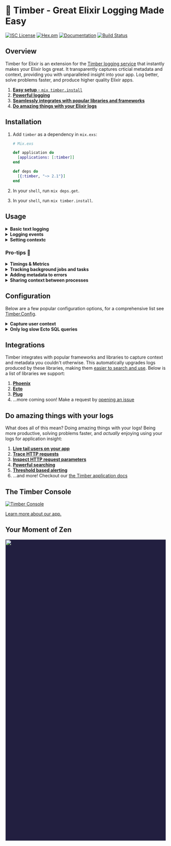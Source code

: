 # 🌲 Timber - Great Elixir Logging Made Easy

[![ISC License](https://img.shields.io/badge/license-ISC-ff69b4.svg)](LICENSE.md)
[![Hex.pm](https://img.shields.io/hexpm/v/timber.svg?maxAge=18000=plastic)](https://hex.pm/packages/timber)
[![Documentation](https://img.shields.io/badge/hexdocs-latest-blue.svg)](https://hexdocs.pm/timber/index.html)
[![Build Status](https://travis-ci.org/timberio/timber-elixir.svg?branch=master)](https://travis-ci.org/timberio/timber-elixir)

## Overview

Timber for Elixir is an extension for the [Timber logging service](https://timber.io) that instantly
makes your Elixir logs great. It transparently captures crticial metadata and context,
providing you with unparalleled insight into your app. Log better, solve problems faster, and
produce higher quality Elixir apps.

1. [**Easy setup** - `mix timber.install`](#installation)
2. [**Powerful logging**](#usage)
3. [**Seamlessly integrates with popular libraries and frameworks**](#integrations)
4. [**Do amazing things with your Elixir logs**](#do-amazing-things-with-your-logs)


## Installation

1. Add `timber` as a dependency in `mix.exs`:

    ```elixir
    # Mix.exs

    def application do
      [applications: [:timber]]
    end

    def deps do
      [{:timber, "~> 2.1"}]
    end
    ```

2. In your `shell`, run `mix deps.get`.

3. In your `shell`, run `mix timber.install`.


## Usage

<details><summary><strong>Basic text logging</strong></summary><p>

The Timber library works directly with the standard Elixir
[Logger](https://hexdocs.pm/logger/Logger.html) and installs itself as a
[backend](https://hexdocs.pm/logger/Logger.html#module-backends) during the setup process.
In this way, basic logging is no different than logging without Timber.

In fact, standard logging messages are encouraged for debug statements and non-meaningful events.
Timber does not require you to structure every log!


```elixir
Logger.debug("My log statement")
Logger.info("My log statement")
Logger.warn("My log statement")
Logger.error("My log statement")
```

---

</p></details>

<details><summary><strong>Logging events</strong></summary><p>

Custom events allow you to extend beyond events already defined in
the [`Timber.Events`](https://hexdocs.pm/timber/Timber.Events.html#content) namespace. If you
aren't sure what an event is, please read the
["Metdata, Context, and Events" doc](https://timber.io/docs/concepts/metadata-context-and-events).

### How to use it

```elixir
event_data = %{customer_id: "xiaus1934", amount: 1900, currency: "USD"}
Logger.info("Payment rejected", event: %{payment_rejected: event_data})
```

1. [Search it](https://timber.io/docs/app/console/searching) with queries like: `type:payment_rejected` or `payment_rejected.amount:>100`
2. [Alert on it](https://timber.io/docs/app/alerts) with threshold based alerts.
3. [Graph & visualize it](https://timber.io/docs/app/graphs)
4. [View this event's data and context](https://timber.io/docs/app/console/view-metadata-and-context)
5. [Facet on this event type](https://timber.io/docs/app/console/faceting-your-logs)
3. ...read more in our [docs](https://timber.io/docs/languages/elixir/usage/custom-events)

---

</p></details>

<details><summary><strong>Setting contextc</strong></summary><p>

Custom contexts allow you to extend beyond contexts already defined in the
[`Timber.Contexts`](https://hexdocs.pm/timber/Timber.Contexts.html#content) namespace. If you
aren't sure what context is, please read the
["Metdata, Context, and Events" doc](/docs/concepts/metadata-context-and-events).

### How to use it

```elixir
Timber.add_context(build: %{version: "1.0.0"})
Logger.info("My log message")
```

1. [Search it](https://timber.io/docs/app/console/searching) with queries like: `build.version:1.0.0`
2. [View this context when viewing a log's metadata](https://timber.io/docs/app/console/view-metdata-and-context)
3. ...read more in our [docs](https://timber.io/docs/languages/elixir/usage/custom-context)

---

</p></details>


### Pro-tips 💪

<details><summary><strong>Timings & Metrics</strong></summary><p>

Aggregates destroy details, events tell stories. With Timber, logging metrics and timings is simply
[logging an event](https://timber.io/docs/languages/elixir/usage/custom-events). Timber is based on
modern big-data principles and can aggregate inordinately large data sets in seconds. Logging
events (raw data as it exists), gives you the flexibility in the future to segment and aggregate
your data any way you see fit. This is superior to choosing specific paradigms before hand, when
you are unsure how you'll need to use your data in the future.

### How to use it

Below is a contrived example of timing a background job:

```elixir
timer = Timber.start_timer()
# ... code to time ...
Logger.info("Processed background job", event: %{background_job: %{time_ms: timer}})
```

And of course, `time_ms` can also take a `Float` or `Fixnum`:

```elixir
Logger.info("Processed background job", event: %{background_job: %{time_ms: 45.6}})
```

Lastly, metrics aren't limited to timings. You can capture any metric you want:

```elixir
:ogger.info("Credit card charged", event: %{credit_card_charge: %{amount: 123.23}})
```

1. [Search it](https://timber.io/docs/app/console/searching) with queries like: `background_job.time_ms:>500`
2. [Alert on it](https://timber.io/docs/app/console/alerts) with threshold based alerts
3. [View this log's metadata in the console](https://timber.io/docs/app/console/view-metdata-and-context)
4. ...read more in our [docs](https://timber.io/docs/languages/elixir/usage/metrics-and-timings)

---

</p></details>

<details><summary><strong>Tracking background jobs and tasks</strong></summary><p>

*Note: This tip refers to traditional background jobs backed by a queue. For native Elixir
processes we capture the `context.runtime.vm_pid` automatically. Calls like `spawn/1` and
`Task.async/1` will automatially have their `pid` included in the context.*

For traditional background jobs backed by a queue you'll want to capture relevant
job context. This allows you to segement logs by specific jobs, making it easy to debug and
monitor your job executions. The most important attribute to capture is the `id`:


### How to use it

```elixir
%Timber.Contexts.JobContext{queue_name: "my_queue", id: "abcd1234", attempt: 1}
|> Timber.add_context()

Logger.info("Task execution started")
# ...
Logger.info("Task execution completed")
```

1. [Search it](https://timber.io/docs/app/console/searching) with queries like: `background_job.time_ms:>500`
2. [Alert on it](https://timber.io/docs/app/console/alerts) with threshold based alerts
3. [View this log's metadata in the console](https://timber.io/docs/app/console/view-metdata-and-context)
4. ...read more in our [docs](https://timber.io/docs/languages/elixir/usage/tracking-background-jobs-and-tasks)

---

</p></details>

<details><summary><strong>Adding metadata to errors</strong></summary><p>

By default, Timber will capture and structure all of your errors and exceptions, there
is nothing additional you need to do. You'll get the exception `message`, `name`, and `backtrace`.
But, in many cases you need additional context and data. Timber supports additional fields
in your exceptions, simply add fields as you would any other struct.


### How to use it

```elixir
defmodule StripeCommunicationError do
  defexception [:message, :customer_id, :card_token, :stripe_response]
end

raise(
  StripeCommunicationError,
  message: "Bad response #{response} from Stripe!",
  customer_id: "xiaus1934",
  card_token: "mwe42f64",
  stripe_response: response_body
)
```

1. [Search it](https://timber.io/docs/app/console/searching) with queries like: `background_job.time_ms:>500`
2. [Alert on it](https://timber.io/docs/app/console/alerts) with threshold based alerts
3. [View this log's metadata in the console](https://timber.io/docs/app/console/view-metdata-and-context)
4. ...read more in our [docs](https://timber.io/docs/languages/elixir/usage/adding-metadata-to-errors)


---

</p></details>

<details><summary><strong>Sharing context between processes</strong></summary><p>

The `Timber.Context` is local to each process, this is by design as it prevents processes from
conflicting with each other as they maintain their contexts. But many times you'll want to share
context between processes because they are related (such as processes created by `Task` or `Flow`).
In these instances copying the context is easy.

### How to use it

```elixir
current_context = Timber.CurrentContext.load()

Task.async fn ->
  Timber.CurrentContext.save(current_context)
  Logger.info("Logs from a separate process")
end
```

`current_context` in the above example is captured in the parent process, and because Elixir's
variable scope is lexical, you can pass the referenced context into the newly created process.
`Timber.CurrentContext.save/1` copies that context into the new process dictionary.

---

</p></details>


## Configuration

Below are a few popular configuration options, for a comprehensive list see [Timber.Config](https://hexdocs.pm/timber/Timber.Config.html#content).

<details><summary><strong>Capture user context</strong></summary><p>

Capturing `user context` is a powerful feature that allows you to associate logs with users in
your application. This is great for support as you can
[quickly narrow logs to a specific user](https://timber.io/docs/app/console/tail-a-user), making
it easy to identify user reported issues.

### How to use it

Simply add the `UserContext` immediately after you authenticate the user:

```elixir
%Timber.Contexts.UserContext{id: "my_user_id", name: "John Doe", email: "john@doe.com"}
|> Timber.add_context()
```

All of the `UserContext` attributes are optional, but at least one much be supplied.

</p></details>

<details><summary><strong>Only log slow Ecto SQL queries</strong></summary><p>

Logging SQL queries can be useful but noisy. To reduce the volume of SQL queries you can
limit your logging to queries that surpass an execution time threshold:

### How to use it

```elixir
config :timber, Timber.Integrations.EctoLogger,
  query_time_ms_threshold: 2_000 # 2 seconds
```

In the above example, only queries that exceed 2 seconds in execution
time will be logged.

</p></details>


## Integrations

Timber integrates with popular frameworks and libraries to capture context and metadata you
couldn't otherwise. This automatically upgrades logs produced by these libraries, making them
[easier to search and use](#do-amazing-things-with-your-logs). Below is a list of libraries we
support:

1. [**Phoenix**](https://timber.io/docs/languages/elixir/integrations/phoenix)
2. [**Ecto**](https://timber.io/docs/languages/elixir/integrations/ecto)
3. [**Plug**](https://timber.io/docs/languages/elixir/integrations/plug)
4. ...more coming soon! Make a request by [opening an issue](https://github.com/timberio/timber-elixir/issues/new)


## Do amazing things with your logs

What does all of this mean? Doing amazing things with your logs! Being more productive, solving
problems faster, and _actually_ enjoying using your logs for application insight:

1. [**Live tail users on your app**](https://timber.io/docs/app/console/tail-a-user)
2. [**Trace HTTP requests**](https://timber.io/docs/app/console/trace-http-requests)
3. [**Inspect HTTP request parameters**](https://timber.io/docs/app/console/inspect-http-requests)
4. [**Powerful searching**](https://timber.io/docs/app/console/searching)
5. [**Threshold based alerting**](https://timber.io/docs/app/alerts)
6. ...and more! Checkout our [the Timber application docs](https://timber.io/docs/app)


## The Timber Console

[![Timber Console](http://files.timber.io/images/readme-interface7.gif)](https://app.timber.io)

[Learn more about our app.](https://timber.io/docs/app)


## Your Moment of Zen

<p align="center" style="background: #221f40;">
<a href="https://timber.io"><img src="http://files.timber.io/images/readme-log-truth.png" height="947" /></a>
</p>
